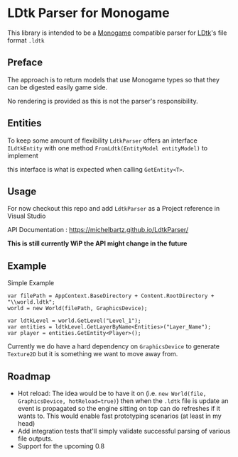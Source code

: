 # LDtk Parser for Monogame

This library is intended to be a [Monogame](https://www.monogame.net/) compatible parser for [LDtk](https://ldtk.io/)'s file format `.ldtk`

## Preface

The approach is to return models that use Monogame types so that they can be digested easily game side.

No rendering is provided as this is not the parser's responsibility.

## Entities

To keep some amount of flexibility `LdtkParser` offers an interface `ILdtkEntity` with one method `FromLdtk(EntityModel entityModel)` to implement

this interface is what is expected when calling `GetEntity<T>`.

## Usage

For now checkout this repo and add `LdtkParser` as a Project reference in Visual Studio

API Documentation : https://michelbartz.github.io/LdtkParser/

**This is still currently WiP the API might change in the future**

## Example

Simple Example
```
var filePath = AppContext.BaseDirectory + Content.RootDirectory + "\\world.ldtk";
world = new World(filePath, GraphicsDevice);

var ldtkLevel = world.GetLevel("Level_1");
var entities = ldtkLevel.GetLayerByName<Entities>("Layer_Name");
var player = entities.GetEntity<Player>();
```

Currently we do have a hard dependency on `GraphicsDevice` to generate `Texture2D` but it is something we want to move away from.

## Roadmap

- Hot reload: The idea would be to have it on (i.e. `new World(file, GraphicsDevice, hotReload=true)`) then when the `.ldtk` file is update an event is propagated so the engine sitting on top can do refreshes if it wants to. This would enable fast prototyping scenarios (at least in my head)
- Add integration tests that'll simply validate successful parsing of various file outputs.
- Support for the upcoming 0.8
